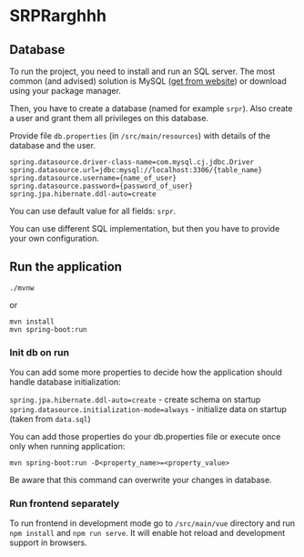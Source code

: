 # SRPRarghhh



## Database
To run the project, you need to install and run an SQL server. The most common (and advised) solution is MySQL 
([get from website](https://www.mysql.com/downloads/)) or download using your package manager.

Then, you have to create a database (named for example `srpr`). Also create a user and grant them all privileges on this database.

Provide file `db.properties` (in `/src/main/resources`) with details of the database and the user. 

```
spring.datasource.driver-class-name=com.mysql.cj.jdbc.Driver
spring.datasource.url=jdbc:mysql://localhost:3306/{table_name}
spring.datasource.username={name_of_user}
spring.datasource.password={password_of_user}
spring.jpa.hibernate.ddl-auto=create
```
You can use default value for all fields: `srpr`. 

You can use different SQL implementation, but then you have to provide your own configuration.


## Run the application
```
./mvnw
```
or
```
mvn install 
mvn spring-boot:run
```

### Init db on run
You can add some more properties to decide how the application should handle database initialization:
 
`spring.jpa.hibernate.ddl-auto=create` - create schema on startup
`spring.datasource.initialization-mode=always` - initialize data on startup (taken from `data.sql`)

You can add those properties do your db.properties file or execute once only when running application:

```
mvn spring-boot:run -D<property_name>=<property_value>
```

Be aware that this command can overwrite your changes in database.

### Run frontend separately
To run frontend in development mode go to `/src/main/vue` directory and run `npm install` and `npm run serve`. 
It will enable hot reload and development support in browsers.
